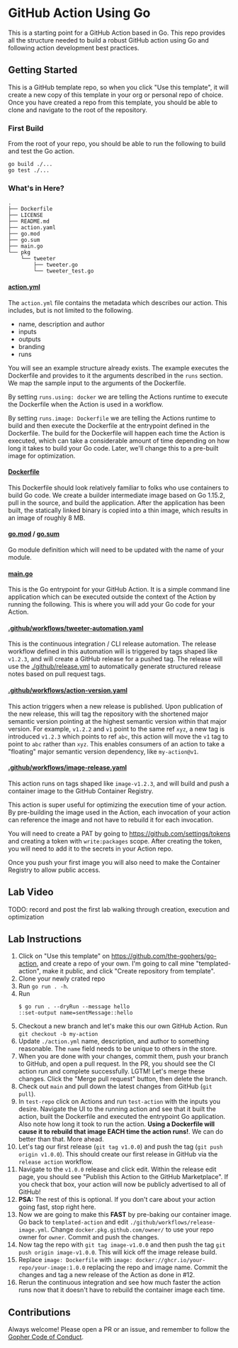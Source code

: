 # GitHub Action Using Go
This is a starting point for a GitHub Action based in Go. This repo provides all the structure needed to build
a robust GitHub action using Go and following action development best practices.

## Getting Started
This is a GitHub template repo, so when you click "Use this template", it will create a new copy of this
template in your org or personal repo of choice. Once you have created a repo from this template, you
should be able to clone and navigate to the root of the repository.

### First Build
From the root of your repo, you should be able to run the following to build and test the Go action.
```shell script
go build ./...
go test ./...
```

### What's in Here?

```
.
├── Dockerfile
├── LICENSE
├── README.md
├── action.yaml
├── go.mod
├── go.sum
├── main.go
└── pkg
    └── tweeter
        ├── tweeter.go
        └── tweeter_test.go
```

#### [action.yml](./action.yml)
The `action.yml` file contains the metadata which describes our action. This includes, but is not limited
to the following.
- name, description and author
- inputs
- outputs
- branding
- runs

You will see an example structure already exists. The example executes the Dockerfile and provides to it
the arguments described in the `runs` section. We map the sample input to the arguments of the Dockerfile.

By setting `runs.using: docker` we are telling the Actions runtime to execute the Dockerfile when the
Action is used in a workflow.

By setting `runs.image: Dockerfile` we are telling the Actions runtime to build and then execute the
Dockerfile at the entrypoint defined in the Dockerfile. The build for the Dockerfile will happen
each time the Action is executed, which can take a considerable amount of time depending on how long
it takes to build your Go code. Later, we'll change this to a pre-built image for optimization. 

#### [Dockerfile](./Dockerfile)
This Dockerfile should look relatively familiar to folks who use containers to build Go code. We create a
builder intermediate image based on Go 1.15.2, pull in the source, and build the application. After the
application has been built, the statically linked binary is copied into a thin image, which results in 
an image of roughly 8 MB.

#### [go.mod](./go.mod) / [go.sum](./go.sum)
Go module definition which will need to be updated with the name of your module.

#### [main.go](./main.go)
This is the Go entrypoint for your GitHub Action. It is a simple command line application which can be
executed outside the context of the Action by running the following. This is where you will add your Go code for your 
Action.

#### [.github/workflows/tweeter-automation.yaml](.github/workflows/tweeter-automation.yaml)
This is the continuous integration / CLI release automation. The release workflow defined in this automation will
is triggered by tags shaped like `v1.2.3`, and will create a GitHub release for a pushed tag. The release will 
use the [./github/release.yml](.github/release.yml) to automatically generate structured release notes based on
pull request tags.

#### [.github/workflows/action-version.yaml](./.github/workflows/action-version.yaml)
This action triggers when a new release is published. Upon publication of the new release, this will tag the repository
with the shortened major semantic version pointing at the highest semantic version within that major version. For 
example, `v1.2.2` and `v1` point to the same ref `xyz`, a new tag is introduced `v1.2.3` which points to ref `abc`, this 
action will move the `v1` tag to point to `abc` rather than `xyz`. This enables consumers of an action to take a 
"floating" major semantic version dependency, like `my-action@v1`. 

#### [.github/workflows/image-release.yaml](./.github/workflows/image-release.yaml)
This action runs on tags shaped like `image-v1.2.3`, and will build and push a container image to the
GitHub Container Registry.

This action is super useful for optimizing the execution time of your action. By pre-building the
image used in the Action, each invocation of your action can reference the image and not have to
rebuild it for each invocation.

You will need to create a PAT by going to https://github.com/settings/tokens and creating a token
with `write:packages` scope. After creating the token, you will need to add it to the secrets in your
Action repo.

Once you push your first image you will also need to make the Container Registry to allow public access.

## Lab Video
TODO: record and post the first lab walking through creation, execution and optimization

## Lab Instructions
1) Click on "Use this template" on https://github.com/the-gophers/go-action, and create a repo of your own. I'm going 
   to call mine "templated-action", make it public, and click "Create repository from template".
2) Clone your newly crated repo
3) Run `go run . -h`.
5) Run
    ```shell script
    $ go run . --dryRun --message hello
    ::set-output name=sentMessage::hello
    ```
6) Checkout a new branch and let's make this our own GitHub Action. Run `git checkout -b my-action`
7) Update `./action.yml` name, description, and author to something reasonable. The `name` field needs to be
   unique to others in the store.
8) When you are done with your changes, commit them, push your branch to GitHub, and open a pull request. In the PR,
   you should see the CI action run and complete successfully. LGTM! Let's merge these changes. Click the
   "Merge pull request" button, then delete the branch.
9) Check out `main` and pull down the latest changes from GitHub (`git pull`).
11) In `test-repo` click on Actions and run `test-action` with the inputs you desire. Navigate the UI to the running
    action and see that it built the action, built the Dockerfile and executed the entrypoint Go application. Also note
    how long it took to run the action. **Using a Dockerfile will cause it to rebuild that image EACH time the action
    runs!**. We can do better than that. More ahead.
12) Let's tag our first release (`git tag v1.0.0`) and push the tag
    (`git push origin v1.0.0`). This should create our first release in GitHub via the `release action` workflow.
13) Navigate to the `v1.0.0` release and click edit. Within the release edit page, you should see "Publish this Action to the GitHub Marketplace".
    If you check that box, your action will now be publicly advertised to all of GitHub!
14) **PSA:** The rest of this is optional. If you don't care about your action going fast, stop right here.
15) Now we are going to make this **FAST** by pre-baking our container image. Go back to `templated-action` and edit
    `./github/workflows/release-image.yml`. Change `docker.pkg.github.com/owner/` to use your repo owner for `owner`.
    Commit and push the changes.
17) Now tag the repo with `git tag image-v1.0.0` and then push the tag `git push origin image-v1.0.0`. This will
    kick off the image release build.
18) Replace `image: Dockerfile` with `image: docker://ghcr.io/your-repo/your-image:1.0.0` replacing the repo and image name.
    Commit the changes and tag a new release of the Action as done in #12.
19) Rerun the continuous integration and see how much faster the action runs now that it doesn't have to rebuild
    the container image each time.
    


## Contributions
Always welcome! Please open a PR or an issue, and remember to follow the [Gopher Code of Conduct](https://www.gophercon.com/page/1475132/code-of-conduct).
